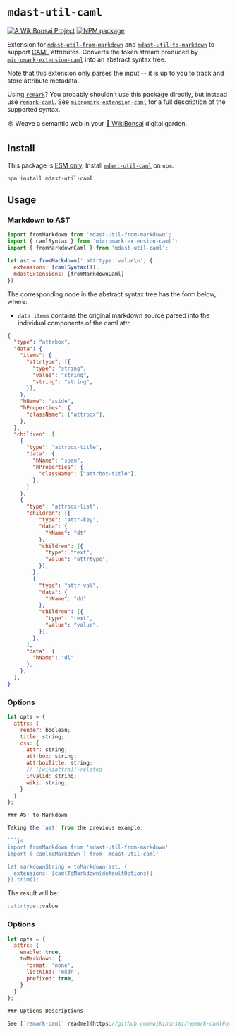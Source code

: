 # `mdast-util-caml`

[![A WikiBonsai Project](https://img.shields.io/badge/%F0%9F%8E%8B-A%20WikiBonsai%20Project-brightgreen)](https://github.com/wikibonsai/wikibonsai)
[![NPM package](https://img.shields.io/npm/v/mdast-util-caml)](https://npmjs.org/package/mdast-util-caml)

Extension for [`mdast-util-from-markdown`](https://github.com/syntax-tree/mdast-util-from-markdown) and
[`mdast-util-to-markdown`](https://github.com/syntax-tree/mdast-util-to-markdown) to support [CAML](https://github.com/wikibonsai/caml) attributes.  Converts the token stream produced by [`micromark-extension-caml`](https://github.com/wikibonsai/remark-caml/tree/master/micromark-extension-caml) into an abstract syntax tree.  

Note that this extension only parses the input -- it is up to you to track and store attribute metadata.

Using [`remark`](https://github.com/remarkjs/remark)?  You probably shouldn’t use this package directly, but instead use [`remark-caml`](https://github.com/wikibonsai/remark-caml/tree/master/remark-caml).  See [`micromark-extension-caml`](https://github.com/wikibonsai/remark-caml/tree/master/micromark-extension-caml) for a full description of the supported syntax.


🕸 Weave a semantic web in your [🎋 WikiBonsai](https://github.com/wikibonsai/wikibonsai) digital garden.

## Install

This package is [ESM only](https://gist.github.com/sindresorhus/a39789f98801d908bbc7ff3ecc99d99c). Install [`mdast-util-caml`]() on `npm`.

```
npm install mdast-util-caml
```

## Usage

### Markdown to AST

```javascript
import fromMarkdown from 'mdast-util-from-markdown';
import { camlSyntax } from 'micromark-extension-caml';
import { fromMarkdownCaml } from 'mdast-util-caml';

let ast = fromMarkdown(':attrtype::value\n', {
  extensions: [camlSyntax()],
  mdastExtensions: [fromMarkdownCaml]
})
```

The corresponding node in the abstract syntax tree has the form below, where:

* `data.items` contains the original markdown source parsed into the individual components of the caml attr.

```json
{
  "type": "attrbox",
  "data": {
    "items": {
      "attrtype": [{
        "type": "string",
        "value": "string",
        "string": "string",
      }],
    },
    "hName": "aside",
    "hProperties": {
      "className": ["attrbox"],
    },
  },
  "children": [
    {
      "type": "attrbox-title",
      "data": {
        "hName": "span",
        "hProperties": {
          "className": ["attrbox-title"],
        },
      }
    },
    {
      "type": "attrbox-list",
      "children": [{
          "type": "attr-key",
          "data": {
            "hName": "dt"
          },
          "children": [{
            "type": "text",
            "value": "attrtype",
          }],
        },
        {
          "type": "attr-val",
          "data": {
            "hName": "dd"
          },
          "children": [{
            "type": "text",
            "value": "value",
          }],
        },
      ],
      "data": {
        "hName": "dl"
      },
    },
  ],
}
```


### Options

```js
let opts = {
  attrs: {
    render: boolean;
    title: string;
    css: {
      attr: string;
      attrbox: string;
      attrboxTitle: string;
      // [[wikiattrs]]-related
      invalid: string;
      wiki: string;
    }
  }
};

### AST to Markdown

Taking the `ast` from the previous example,

```js
import fromMarkdown from 'mdast-util-from-markdown'
import { camlToMarkdown } from 'mdast-util-caml'

let markdownString = toMarkdown(ast, {
  extensions: [camlToMarkdown(defaultOptions)]
}).trim();
```

The result will be:

```markdown
:attrtype::value
```

### Options

```js
let opts = {
  attrs: {
    enable: true,
    toMarkdown: {
      format: 'none',
      listKind: 'mkdn',
      prefixed: true,
    }
  }
};

### Options Descriptions

See [`remark-caml` readme](https://github.com/wikibonsai/remark-caml#options-descriptions) for option descriptions.
